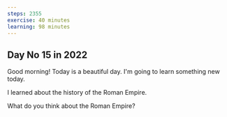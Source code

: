 ```yaml
---
steps: 2355
exercise: 40 minutes
learning: 98 minutes
---
```

## Day No 15 in 2022
Good morning! Today is a beautiful day.
I'm going to learn something new today.

I learned about the history of the Roman Empire.

What do you think about the Roman Empire?
